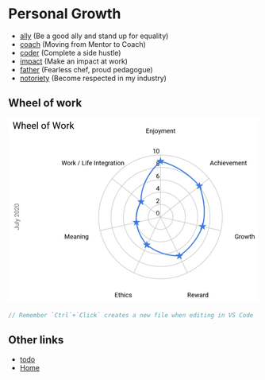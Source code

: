 # Personal Growth

- [ally] (Be a good ally and stand up for equality)
- [coach] (Moving from Mentor to Coach)
- [coder] (Complete a side hustle)
- [impact] (Make an impact at work)
- [father] (Fearless chef, proud pedagogue)
- [notoriety] (Become respected in my industry)

## Wheel of work

![Wheel of work showing the key area's of focus are Family / Work integration, Meaning and Ethics](wheel-of-work.png "Wheel of Work")

``` javascript  
// Remember `Ctrl`+`Click` creates a new file when editing in VS Code
```

## Other links

- [todo]
- [Home](/)

[//begin]: # "Autogenerated link references for markdown compatibility"
[ally]: ally "Ally"
[coach]: coach "Coach"
[coder]: coder "Coder"
[impact]: impact "Impact"
[father]: father "Father"
[notoriety]: notoriety "Notoriety"
[todo]: todo "Todo"
[//end]: # "Autogenerated link references"
